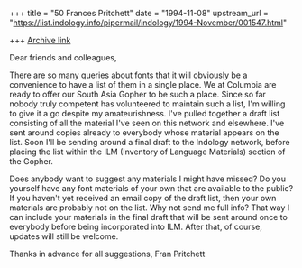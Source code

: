 +++
title = "50 Frances Pritchett"
date = "1994-11-08"
upstream_url = "https://list.indology.info/pipermail/indology/1994-November/001547.html"

+++
[Archive link](https://list.indology.info/pipermail/indology/1994-November/001547.html)

Dear friends and colleagues,

There are so many queries about fonts that it will obviously be a 
convenience to have a list of them in a single place.  We at Columbia are 
ready to offer our South Asia Gopher to be such a place.  Since so 
far nobody truly competent has volunteered to maintain such a list, I'm 
willing to give it a go despite my amateurishness.  I've pulled 
together a draft list consisting of all the material I've seen on this 
network and elsewhere.  I've sent around copies already to everybody 
whose material appears on the list.  Soon I'll be sending around a final 
draft to the Indology network, before placing the list within the ILM 
(Inventory of Language Materials) section of the Gopher.

Does anybody want to suggest any materials I might have missed?  Do you 
yourself have any font materials of your own that are available to the 
public?  If you haven't yet received an email copy of the draft list, 
then your own materials are probably not on the list.  Why not send me 
full info?  That way I can include your materials in the final draft that 
will be sent around once to everybody before being incorporated into 
ILM.  After that, of course, updates will still be welcome.

Thanks in advance for all suggestions,
Fran Pritchett





